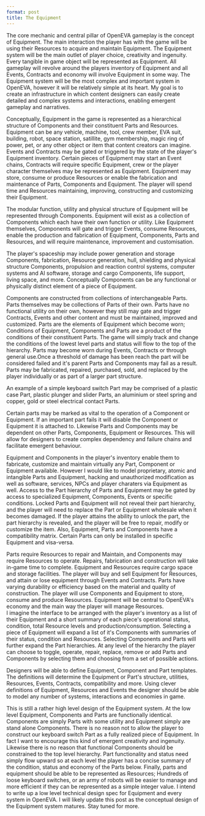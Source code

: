 ```yaml
---
format: post
title: The Equipment
---
```

The core mechanic and central pillar of OpenEVA gameplay is the concept of Equipment. The main interaction the player has with the game will be using their Resources to acquire and maintain Equipment. The Equipment system will be the main outlet of player choice, creativity and ingenuity. Every tangible in game object will be represented as Equipment. All gameplay will revolve around the players inventory of Equipment and all Events, Contracts and economy will involve Equipment in some way. The Equipment system will be the most complex and important system in OpenEVA, however it will be relatively simple at its heart. My goal is to create an infrastructure in which content designers can easily create detailed and complex systems and interactions, enabling emergent gameplay and narratives.

Conceptually, Equipment in the game is represented as a hierarchical structure of Components and their constituent Parts and Resources. Equipment can be any vehicle, machine, tool, crew member, EVA suit, building, robot, space station, satillite, gym membership, magic ring of power, pet, or any other object or item that content creators can imagine. Events and Contracts may be gated or triggered by the state of the player's Equipment inventory. Certain pieces of Equipment may start an Event chains, Contracts will require specific Equipment, crew or the player character themselves may be represented as Equipment. Equipment may store, consume or produce Resources or enable the fabrication and maintenance of Parts, Components and Equipment. The player will spend time and Resources maintaining, improving, constructing and customizing their Equipment.

The modular function, utility and physical structure of Equipment will be represented through Components. Equipment will exist as a collection of Components which each have their own function or utility. Like Equipment themselves, Components will gate and trigger Events, consume Resources, enable the production and fabrication of Equipment, Components, Parts and Resources, and will require maintenance, improvement and customisation. 

The player's spaceship may include power generation and storage Components, fabrication, Resource generation, hull, shielding and physical structure Components, propulsion and reaction control systems, computer systems and AI software, storage and cargo Components, life support, living space, and more. Conceptually Components can be any functional or physically distinct element of a piece of Equipment. 

Components are constructed from collections of interchangeable Parts. Parts themselves may be collections of Parts of their own. Parts have no functional utility on their own, however they still may gate and trigger Contracts, Events and other content and must be maintained, improved and customized. Parts are the elements of Equipment which become worn; Conditions of Equipment, Components and Parts are a product of the conditions of their constituent Parts. The game will simply track and change the conditions of the lowest level parts and status will flow to the top of the hierarchy. Parts may become worn during Events, Contracts or through general use.Once a threshold of damage has been reach the part will be considered failed and it's parent Parts and Components may fail as a result. Parts may be fabricated, repaired, purchased, sold, and replaced by the player individually or as part of a larger part structure.

An example of a simple keyboard switch Part may be comprised of a plastic case Part, plastic plunger and slider Parts, an aluminium or steel spring and copper, gold or steel electrical contact Parts.

Certain parts may be marked as vital to the operation of a Component or Equipment. If an important part fails it will disable the Component or Equipment it is attached to. Likewise Parts and Components may be dependent on other Parts, Components, Equipment or Resources. This will allow for designers to create complex dependency and failure chains and facilitate emergent behaviour. 

Equipment and Components in the player's inventory enable them to fabricate, customize and maintain virtually any Part, Component or Equipment available. However I would like to model proprietary, atomic and intangible Parts and Equipment, hacking and unauthorized modification as well as software, services, NPCs and player charaters via Equipment as well. Access to the Part hierarchy of Parts and Equipment may be gated by access to specialized Equipment, Components, Events or specific conditions. Locked Parts and Equipment will not reveal their part hierarchy, and the player will need to replace the Part or Equipment wholesale when it becomes damaged. If the player attains the ability to unlock the part, the part hierarchy is revealed, and the player will be free to repair, modify or customize the item. Also, Equipment, Parts and Components have a compatibility matrix. Certain Parts can only be installed in specific Equipment and visa-versa. 

Parts require Resources to repair and Maintain, and Components may require Resources to operate. Repairs, fabrication and construction will take in-game time to complete. Equipment and Resources require cargo space and storage facilities. The player will buy and sell Equipment for Resources, and attain or lose equipment through Events and Contracts. Parts have varying durability or efficiency based on the material and quality of construction. The player will use Components and Equipment to store, consume and produce Resources. Equipment will be central to OpenEVA's economy and the main way the player will manage Resources.  
I imagine the interface to be arranged with the player's inventory as a list of their Equipment and a short summary of each piece's operational status, condition, total Resource levels and production/consumption. Selecting a piece of Equipment will expand a list of it's Components with summaries of their status, condition and Resources. Selecting Components and Parts will further expand the Part hierarchies. At any level of the hierarchy the player can choose to toggle, operate, repair, replace, remove or add Parts and Components by selecting them and choosing from a set of possible actions.

Designers will be able to define Equipment, Component and Part templates. The definitions will determine the Equipment or Part's structure, utilities, Resources, Events, Contracts, compatibility and more. Using clever definitions of Equipment, Resources and Events the designer should be able to model any number of systems, interactions and economies in game. 

This is still a rather high level design of the Equipment system. At the low level Equipment, Components and Parts are functionally identical. Components are simply Parts with some utility and Equipment simply are stand alone Components. There is no reason not to allow the player to construct our keyboard switch Part as a fully realized piece of Equipment. In fact I want to encourage this kind of emergent creativity and ingenuity. Likewise there is no reason that functional Components should be constrained to the top level hierarchy. Part functionality and status need simply flow upward so at each level the player has a concise summary of the condition, status and economy of the Parts below. Finally, parts and equipment should be able to be represented as Resources; Hundreds of loose keyboard switches, or an army of robots will be easier to manage and more efficient if they can be represented as a simple integer value. I intend to write up a low level technical design spec for Equipment and every system in OpenEVA. I will likely update this post as the conceptual design of the Equipment system matures. Stay tuned for more.
